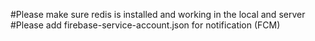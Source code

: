 #Please make sure redis is installed and working in the local and server
#Please add firebase-service-account.json for notification (FCM)
